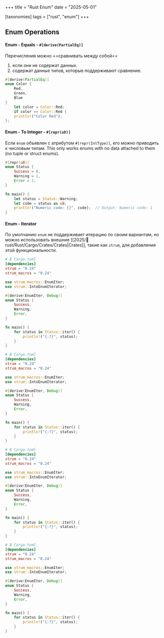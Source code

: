 +++
title = "Rust Enum"
date = "2025-05-01"

[taxonomies]
tags = ["rust", "enum"]
+++

## Enum Operations

#### Enum - Equals - `#[derive(PartialEq)] `
Перечисления можно ==сравнивать между собой==
1. если они не содержат данных.
2. содержат данные типов, которые поддерживают сравнение.
``` rust
#[derive(PartialEq)] 
enum Color { 
	Red, 
	Green, 
	Blue 
}
	let color = Color::Red; 
	if color == Color::Red { 
	println!("Color Red"); 
};
```


#### Enum - To Integer - `#[repr(u8)]`
Если `enum` объявлен с атрибутом `#[repr(IntType)]`, его можно приводить к числовым типам.
This only works enums with no data attached to them (no tuple or struct enums).
``` rust
#[repr(u8)]
enum Status {
    Success = 0,
    Warning = 1,
    Error = 2,
}

fn main() {
    let status = Status::Warning;
    let code = status as u8;
    println!("Numeric code: {}", code);  // Output: Numeric code: 1
}
```


#### Enum - Iterator
По умолчанию `enum` не поддерживает итерацию по своим вариантам, но можно использовать внешние [[2025/🦀 rust/Rust/Cargo/Crates/Crates|Crates]], такие как `strum`, для добавления этой функциональности.

``` toml
# В Cargo.toml
[dependencies]
strum = "0.24"
strum_macros = "0.24"
```

``` rust
use strum_macros::EnumIter;
use strum::IntoEnumIterator;

#[derive(EnumIter, Debug)]
enum Status {
    Success,
    Warning,
    Error,
}

fn main() {
    for status in Status::iter() {
        println!("{:?}", status);
    }
}
```


``` toml
# В Cargo.toml
[dependencies]
strum = "0.24"
strum_macros = "0.24"
```

``` rust
use strum_macros::EnumIter;
use strum::IntoEnumIterator;

#[derive(EnumIter, Debug)]
enum Status {
    Success,
    Warning,
    Error,
}

fn main() {
    for status in Status::iter() {
        println!("{:?}", status);
    }
}
```


``` toml
# В Cargo.toml
[dependencies]
strum = "0.24"
strum_macros = "0.24"
```

``` rust
use strum_macros::EnumIter;
use strum::IntoEnumIterator;

#[derive(EnumIter, Debug)]
enum Status {
    Success,
    Warning,
    Error,
}

fn main() {
    for status in Status::iter() {
        println!("{:?}", status);
    }
}
```


``` toml
# В Cargo.toml
[dependencies]
strum = "0.24"
strum_macros = "0.24"
```

``` rust
use strum_macros::EnumIter;
use strum::IntoEnumIterator;

#[derive(EnumIter, Debug)]
enum Status {
    Success,
    Warning,
    Error,
}

fn main() {
    for status in Status::iter() {
        println!("{:?}", status);
    }
}
```
